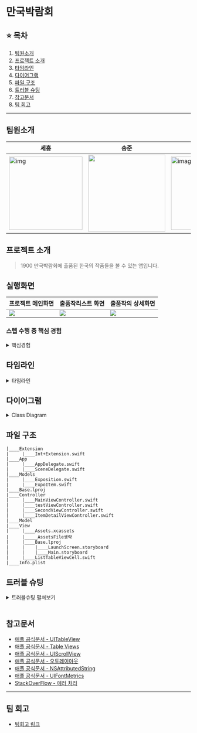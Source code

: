 # 만국박람회

## ⭐️ 목차

1. [팀원소개](#팀원소개)
2. [프로젝트 소개](#프로젝트-소개)
3. [타임라인](#타임라인)
4. [다이어그램](#다이어그램)
5. [파일 구조](#파일-구조)
6. [트러블 슈팅](#트러블-슈팅)
7. [참고문서](#참고문서)
8. [팀 회고](#팀-회고)

---

## 팀원소개

|<center>세홍</center>|<center>송준</center>|<center>무리</center>|
|---|---|---|
|<img width= "200" alt="img" src=https://i.imgur.com/vBfH23K.png>|<img height="210px" src="https://i.imgur.com/9Bd6NIT.png">|<img width="200" alt="image" src=https://i.imgur.com/U7TmXby.jpg>|

## 프로젝트 소개

> 1900 만국박람회에 출품된 한국의 작품들을 볼 수 있는 앱입니다.

## 실행화면 


| <center>프로젝트 메인화면</center> | <center>출품작리스트 화면</center> | <center>출품작의 상세화면</center> |
| --- | --- | --- |
| <img src="https://i.imgur.com/0uQumNV.gif">| <img src="https://i.imgur.com/rolmdF5.gif"> | <img src="https://i.imgur.com/kFbOBpp.gif">|


 
### 스텝 수행 중 핵심 경험

<details>
<summary>핵심경험</summary>

- [X] JSON Data 모델 구현 (Codable, Decodable)
- [X] JSON Data 파싱하기
   - [X] 데이터 파싱 시 스네이크 케이스인 JSON의 키값 변환시키기
- [X] main.storyboard없이 코드로 UI 구성하기
   - [X] 코드로 오토레이아웃 구성하기
   - [X] Table View 생성 시 Data Source와 Delegate 이해하며 사용하기
   - [X] TableView Cell 재사용
   - [X] TableView Cell Custom 타입 만들어보기
   - [X] 파싱해온 데이터 TableView Cell에 표시하기
- [X] 코드로 NavigationController를 이용해 화면 전환하기
   - [X] 화면 이동 시 데이터 전달하기
- [X] Accessibility 이해하고 활용하기
   - [X] Dynamic Type 적용해보기
   - [X] Accessibility Property 사용해보기

</details>

## 타임라인

<details>
<summary>타임라인</summary>

| STEP | 날짜 | 타임라인 |
| --- | --- | --- |
| STEP1 | 2023.02.20 | - 파일분리 및 주석 삭제, 수정 </br>-  MainView model 타입 구현 </br>- Items model타입 구현 </br>- 파일 이름 및 타입 명 수정 |
| STEP1 | 2023.02.21 | - ViewController안에 사용되지않는 viewDidLoad메서드 삭제</br>-EntryItem으로 이름 변경, DeCodable채택으로 변경</br>- 오타 수정</br>|
| STEP2 | 2023.02.22 | - decoder생성 </br>- 첫번째 UI 구현 </br>- 데이터파일 추가 </br>- 첫번째 뷰 스크롤기능 구현</br>- NavigateController 생성 및 SecondViewController UI 구현</br>- SecondViewController구현 및 ListTableViewCell 타입 구현</br>- SecondViewController UI 수정</br>- itemDetailViewController 생성 및 UI구현</br>- prepare()메소드로 데이터 전달</br>- ItemDetailViewController UI 수정</br>- SecondViewController UI 변경|
| STEP2 | 2023.02.23 | - 방문자 수 numberFormatter적용</br>- viewController Label 수정</br>- viewController에서 navigationBar 숨김기능 구현</br>- viewController titleLabel 수정 </br>- 접근제어자 설정 및 코드컨벤션 </br>- 파일이름 변경 
| STEP2 | 2023.02.24 | - 불필요한 .self코드 삭제</br>- IBOutlet 접근제어자 설정</br>- setNavigationBar 메서드 생성하여 기능 분리</br>- viewController에 존재하는 decodedData()메서드 객체화를 분리</br>- 두 개의 guard문 통합</br>- setUpView()로 ExpoItemViewController의 prepare()기능 분리</br>- ExpoItemDecoder, ExpositionDecoder 파일 내의 class 타입 struct로 변경</br>- ExpoItemDecoder, ExpositionDecoder의 변수 private(set) 선언</br>- ExpoItemListViewController의 UITableViewDelegate 채택 해제</br>- MainViewController의 View State Method super메소드 호출</br>- Resource파일 생성하여 Assets, Info파일 이동</br>- Extension setDecimal 함수명 convertDecimal함수로 변경 </br>- 매직리터럴 지양을 위한 NameSpace생성 </br>- xCode가 info.plist를 찾지 못해 위치 변경 </br>- Exposition struct의 String 기능을 ViewController로 이동 </br>- ListTableViewCell 타입에 configureCellData메서드 생성하여 ExpoItemListViewController의 cell 설정 기능 분리</br>-  ListTableViewCell view 폴더로 이동</br>- ExpoItemListViewController에 nextViewController변수 itemDetailViewController로 리네이밍 </br>- 불필요한 TestViewController파일 삭제
| STEP2 | 2023.02.27 | - 데이터 파싱 실패시 알림 구현
| STEP3 | 2023.02.27 | - itemDetailViewController에서 접근제어 설정</br>- 객체 내에서 데이터를 변경할 수 있게 receiveData메서드 생성
| STEP3 | 2023.02.28 | - main.storyboard 연결 해제, SceneDelegate에서 window rootView 설정</br>- mainViewController에서 코드로 UI 구현</br>- mainViewController에서 stackView 생성 및 scrollView 기능 구현</br>- MainViewController에서 다음 페이지로 넘어가는 버튼을 StackView를 통해 UI 구현</br>- 글자 크기 변경을 위한 makeBigText(), makeNormalText() 메서드 구현 및 적용</br>- NSMuatableAttributedString 파일 분리</br>- MainViewController 화면 세로 고정 구현</br>- pushExpoItemListViewButton 클릭 시 화면 이동되게 이벤트 설정</br>- ExpoItemListViewController에서 코드로 TableViewUI, TableViewCell 구현</br>- MainVIewController 스택뷰 이미지 spacing 수정 및 폰트 사이즈 수정</br>- ItemDetailViewController 코드로 UI 구현, ExpoItemListViewController화면 이동 구현</br>- 컨벤션 수정</br>- error타입 생성 및 decode 에러 처리 수정
| STEP3 | 2023.03.01 | - 전체 Label Dynamic Type 지정</br>- MainViewController button accessibility 추가</br>- ListTableViewCell Dynamic Type 적용
| STEP3 | 2023.03.02 | - main.storyboard 삭제 </br>- MainVewController titleLabel 글씨크기 수정 및 NSMutableExtension 글씨크기 수정

</details> 

## 다이어그램

<details>
<summary>Class Diagram</summary>

### UML
    
![만국박람회-UML](https://user-images.githubusercontent.com/88870642/222355758-4ac91753-6f75-45a2-8e97-d887dde2ade6.jpg)
    
</details>

## 파일 구조

```
|____Extension
|     |____Int+Extension.swift
|____App
|     |____AppDelegate.swift
|     |____SceneDelegate.swift
|____Models
|     |____Exposition.swift
|     |____ExpoItem.swift
|____Base.lproj
|____Controller
|     |____MainViewController.swift
|     |____testViewController.swift
|     |____SecondViewController.swift
|     |____ItemDetailViewController.swift
|____Model
|____View
|     |____Assets.xcassets
|     |_____AssetsFile생략
|     |____Base.lproj
|     |    |____LaunchScreen.storyboard
|     |    |____Main.storyboard
|     |____ListTableViewCell.swift
|____Info.plist

```

## 트러블 슈팅

<details>
 <summary>트러블슈팅 펼쳐보기</summary>
 
### 1️⃣ 상세정보 페이지에 데이터 전달하기 
**변경 전**
>- 한국의 출품작 목록을 나타내는 뷰컨트롤러에서 셀(출품작)을 선택하게되면 출품작의 상세정보를 보여주는 페이지를 나타내주어야했습니다.
처음엔 Decoder를 이용하여 한 번 더 데이터를 파싱해오는 방법을 생각했는데, Segue를 이용하여 데이터를 넘기는 방법이 생각 나 이용해보았습니다.
>- prepare()메소드를 이용하여 데이터를 넘겨받을 뷰컨트롤러를 설정 한 후 현재 뷰컨트롤러의cell이 가지고있는 데이터를 다음뷰컨트롤러의 변수에 담아 사용해보았습니다.

**변경 후**
- STEP2를 진행하며 받았던 피드백 중 `github에 올라간 스토리보드는 코드로써 보기 어렵다.`는 피드백과 `cell에 정보를 configure하는 메소드가 하나 있으면 좋겠다.`는 피드백이 있었습니다. 
- 화면전환
팀원끼리 상의하여 UI를 스토리보드가 아닌 코드로 구현을 해보기로 마음먹게되었습니다.
위의 과정을 거치며 변경 전 사용했던 화면전환 방법인`segue` 대신 navigator의 `push`로 변경하게 되었습니다.

- 데이터 전달
ListTableViewCell에 정보를 configure하는 메서드를 생성 후, 이를 이용하여 ItemDetailViewController에서 ExpoItem의 정보를 받아올 수 있게 구현해보았습니다. 
```swift
// ListTableViewCell.swift
func configureCellData(expoItem: ExpoItem) {
    expoTitleLabel.text = expoItem.name
    expoShortDescriptionLabel.text = expoItem.shortDescription
    expoShortDescriptionLabel.numberOfLines = 0
    expoImageView.image = UIImage(named: expoItem.imageName)
    expoDescription = expoItem.description
    expoImageName = expoItem.imageName
}

// ItemDetailViewController.swift
func receiveData(from cell: ExpoItem) {
    expoItemName = cell.name
    expoItemDescription = cell.description
    expoItemImage = cell.imageName
}

// ExpoItemListViewController.swift
func tableView(_ tableView: UITableView, didSelectRowAt indexPath: IndexPath) {
    let navigationController = self.navigationController
    let itemDetailViewController = ItemDetailViewController()
    itemDetailViewController.receiveData(from: decodedExpoItem.expoItems[indexPath.row])
    navigationController?.pushViewController(itemDetailViewController, animated: true)
}
```


### 2️⃣ 구조체 내에서 read-only computed property
- 구조체 내에서 아래 예시와 같이 저장 프로퍼티를 통해 init()되지 않은 visitors프로퍼티를 다른 저장 프로퍼티에 담으려고 할 때 이러한 오류 메시지가 나옵니다. 저장 프로퍼티 안에 값이 초기화되지 않은 상태에서 다른 저장 프로퍼티에 담으려고 하여 오류가 발생된거 같습니다.

<img width="532" alt="image" src="https://user-images.githubusercontent.com/88870642/220825662-6e9468f9-940d-4d41-b3b4-9cd47de5b872.png">

- 변경 전
    ```swift
    struct Exposition: Decodable {
        let visitors: Int
    
        var visitorLabelText: String = "방문객 : \(visitors.setDecimal()) 명"
    }
    ```
- 위 문제를 해결하기 위해 연산 프로퍼티를 사용했습니다. 연산 프로퍼티의 경우 구조체가 인스턴스되고 난 이후에 호출이 가능하기 때문에 구조체가 인스턴스되는 과정에서 저장 프로퍼티의 값이 초기화되어 사용이 가능하다고 이해했습니다.
- 변경 후
    ```swift
    struct Exposition: Decodable {
    let visitors: Int

    var visitorLabelText: String {
        return "방문객 : \(visitors.setDecimal()) 명"
        }
    } 
    ```

### 3️⃣ 하나의 Label에서 다양한 font size 표현 및 Dynamic Type 적용
- 하나의 Label에 다양한 font size를 넣기 위해서는 `NSMutableAttributedString`을 사용해야 한다는 것을 알았습니다.
- `NSMutableAttributedString`은 class타입으로 특성 문자열의 내용을 변경하기 위한 메서드입니다.
- 저희는 `NSMutableAttributedString`를 `extension`해서 사용했습니다.
- `attributes`변수를 선언하고 font의 특성을 저장한 후, 매개변수로 받 아온 `string`에 적용시켜주었습니다.
- 또한`NSMutableAttributedString`의 사용으로 이미 특정 글꼴의 스타일을 가가지고 있기 때문에 dynamic Type이 적용되지 않는 다는 것을 알고 `UIFontMetrics`를 사용하여 글꼴 크기를 동적으로 조정 할 수 있게 수정하였습니다. 

```swift
extension NSMutableAttributedString {
    func makeBigText(string: String) -> NSMutableAttributedString {
        let metric = UIFontMetrics(forTextStyle: .body)
        let font = metric.scaledFont(for: UIFont.systemFont(ofSize: 17))
        let attributes: [NSAttributedString.Key: Any] = [.font: font]
        append(NSAttributedString(string: string, attributes: attributes))
        
        return self
    }
    
    func makeNormalText(string: String) -> NSMutableAttributedString {
        let metric = UIFontMetrics(forTextStyle: .body)
        let font = metric.scaledFont(for: UIFont.systemFont(ofSize: 17))
        let attributes: [NSAttributedString.Key: Any] = [.font: font]
        append(NSAttributedString(string: string, attributes: attributes))
        
        return self
    }
}
```

### 4️⃣ 에러 처리
- STEP3를 진행하며 에러 처리에 대한 코멘트를 받게되었습니다. 분기로 에러처리하지않고 LocalizedError를 채택하여 LocalizedDescription을 써보는 방향에 대해 제시해주셔서 사용해보게 되었습니다.
```swift 
// Error.swift
extension DecodeError: LocalizedError {
    var errorDescription: String? {
        switch self {
        case .expositionDecodeError:
            return NSLocalizedString("박람회 정보를 불러오는데 실패했습니다.", comment: "박람회정보 오류")
        case .expoItemDecodeError:
            return NSLocalizedString("출품작의 상세정보를 불러오는데 실패했습니다.", comment: "상세정보 오류")
        }
    }
}

// MainViewController.swift

 private func checkValidDecodedData() {
        do {
            try decodedExposition.decodeData()
        } catch {
            presentAlert(title: DecodeError.title, message: error.localizedDescription)
        }
    }
    
private func presentAlert(title: String?, message: String?) {
    let alert = UIAlertController(title: title, message: message, preferredStyle: .alert)
    let string = NSLocalizedString("확인", comment: "확인버튼")
    let action = UIAlertAction(title: string, style: .default)
    alert.addAction(action)

    present(alert, animated: true)
}
```
- 결과적으로 위와 같이 Alert을 띄워주는 메서드인 `presentAlert`과 데이터 파싱이 유효한지 체크하는 `checkValidDecodedData`메서드로 기능을 분리할 수 있었고, do-catch문에서 코드가 길어지며 가독성이 떨어지던 부분을 깔끔하게 사용할 수 있었던 것 같습니다.

### 5️⃣ 특정화면 회전 제한 

저희는 요구사항에 첫 화면을 세로로만 볼 수 있도록 하는 부분을 
`AppDelegate`의`application(_:supportedInterfaceOrientationsFor:)`메서드로 App의 가장 상위 view의 방향을 제어 하는 방법을 사용했습니다. 

```Swift
static var portraitOrientation: Bool = true

    func application(_ application: UIApplication, supportedInterfaceOrientationsFor window: UIWindow?) -> UIInterfaceOrientationMask {

        if AppDelegate.portraitOrientation == true {
            return UIInterfaceOrientationMask.portrait
        } else {
            return UIInterfaceOrientationMask.all
        }
    }
```

리뷰어의 조언을 받아 AppDelegate에서 전역으로 접근하지 않고, 
UINavigationViewController를 오버라이딩 하는 방법으로 변경하였습니다.

먼저 `UINavigationViewController`를 상속받는 클래스를 생성하여 UINavigationController에서 이미 정의된 `supportedInterfaceOrientations` 프로퍼티를 override하여 현재 표시되는 viewController의  supportedInterfaceOrientations 프로퍼티 값을 반환해주는데 여기서는 topViewController가 nil인 경우 현재 표시되는 viewController가 없는 경우에는 [.all] 모든 방향을 지원할 수 있도록 기본 값을 설정해주었습니다. 

```swift
final class NavigationViewController: UINavigationController {
    override var supportedInterfaceOrientations: UIInterfaceOrientationMask {
        return topViewController?.supportedInterfaceOrientations ?? [.all]
    }
}
```

```swift 
//mainViewController.swift 
override var supportedInterfaceOrientations: UIInterfaceOrientationMask {
   return .portrait
    }
``` 
 
### 6️⃣ 프로젝트에서 dynamic Type을 적용하였는데 글씨크기를 크게하면 버튼과 바로 위 레이블이 겹치는 문제

- 위와같은 질문을 PR에 남겨놓고 `button의 baseline`이라는 키워드를 답변받았습니다. 
button의 baseline을 stackView의 bottom과 제약을 걸어보니, 버튼의 numberOfLines가 먹히지 않고 `한...가기`와 같은 레이블이 보였습니다.
- 리뷰어에게 다시한번 질문을 드렸고, button이 담겨있는 stackView의 alignment를 center로 설정하니 다음과 같이 dynamic type에서도 아래와같이 잘 보이게 되었습니다🥲
~~어렵고도어려운 오토레이아웃~~


<img src="https://i.imgur.com/0mjT5FB.png" width="40%">

 </details>
 
</br>

## 참고문서

- [애플 공식문서 - UITableView](https://developer.apple.com/documentation/uikit/uitableview)
- [애플 공식문서 - Table Views](https://developer.apple.com/documentation/uikit/views_and_controls/table_views)
- [애플 공식문서 - UIScrollView](https://developer.apple.com/documentation/uikit/uiscrollview)
- [애플 공식문서 - 오토레이아웃](https://developer.apple.com/library/archive/documentation/UserExperience/Conceptual/AutolayoutPG/index.html#//apple_ref/doc/uid/TP40010853-CH7-SW1)
- [애플 공식문서 - NSAttributedString](https://developer.apple.com/documentation/foundation/nsattributedstring)
- [애플 공식문서 - UIFontMetrics](https://developer.apple.com/documentation/uikit/uifontmetrics) 
- [StackOverFlow - 에러 처리](https://codereview.stackexchange.com/questions/273696/best-way-to-do-input-validation-on-swift-ios-uikit)


---

## 팀 회고
- [팀회고 링크](https://github.com/parkmuri/ios-exposition-universelle/blob/step3/%ED%8C%80%ED%9A%8C%EA%B3%A0.md)
